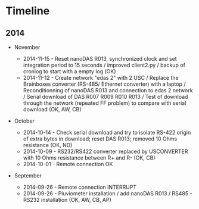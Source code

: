 # Timeline

## 2014
* November 
  * 2014-11-15 - Reset nanoDAS R013, synchronized clock and set integration period to 15 seconds / improved client2.py / backup of cronlog to start with a empty log (OK) 
  * 2014-11-12 - Create network "edas 2" with 2 USC / Replace the Brainboxes converter (RS-485/ Ethernet converter) with a laptop / Reconditionning of nanoDAS R013 and connection to edas 2 network / Serial download of DAS R007 R009 R010 R013 / Test of download through the network (repeated FF problem) to compare with serial download (OK, AW, CB)

* October
  * 2014-10-14 - Check serial download and try to isolate RS-422 origin of extra bytes in download; reset DAS R013; removed 10 Ohms resistance (OK, ND)
  * 2014-10-09 - RS232/RS422 converter replaced by USCONVERTER with 10 Ohms resistance between R+ and R- (OK, CB)
  * 2014-10-01 - Remote connection OK

* September
  * 2014-09-26 - Remote connection INTERRUPT
  * 2014-09-26 - Pluviometer installation / add nanoDAS R013 / RS485 - RS232 installation (OK, AW, CB, AP)
  

  

